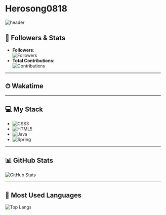# Herosong0818
![header](https://capsule-render.vercel.app/api?type=wave&color=auto&height=300&section=header&text=Hello%20World!&fontSize=90&animation=fadeIn)

## 🌟 Followers & Stats  
- **Followers**:  
  ![Followers](https://img.shields.io/github/followers/Herosong0818?style=social)  
- **Total Contributions**:  
  ![Contributions](https://img.shields.io/badge/Contributions-27-orange)

---

## ⏱ Wakatime  
> 

---

## 💻 My Stack  
- ![CSS3](https://img.shields.io/badge/CSS3-%231572B6.svg?style=flat-square&logo=css3&logoColor=white)
- ![HTML5](https://img.shields.io/badge/HTML5-%23E34F26.svg?style=flat-square&logo=html5&logoColor=white)
- ![Java](https://img.shields.io/badge/Java-%23ED8B00.svg?style=flat-square&logo=java&logoColor=white)
- ![Spring](https://img.shields.io/badge/Spring-%236DB33F.svg?style=flat-square&logo=spring&logoColor=white)

---

## 📊 GitHub Stats  
![GitHub Stats](https://github-readme-stats.vercel.app/api?username=Herosong&show_icons=true&theme=radical&cache_seconds=60)

---

## 🌟 Most Used Languages  
![Top Langs](https://github-readme-stats.vercel.app/api/top-langs/?username=Herosong&layout=compact&theme=radical&cache_seconds=1800)
